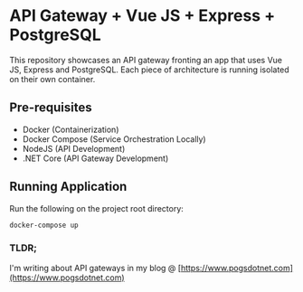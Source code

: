 # API Gateway + Vue JS + Express + PostgreSQL 

This repository showcases an API gateway fronting an app that uses Vue JS, Express and PostgreSQL. Each piece of architecture is running isolated on their own container.

## Pre-requisites

- Docker          (Containerization)
- Docker Compose  (Service Orchestration Locally)
- NodeJS          (API Development)
- .NET Core       (API Gateway Development)

## Running Application

Run the following on the project root directory:

```sh
docker-compose up
```

### TLDR;
I'm writing about API gateways in my blog @ [https://www.pogsdotnet.com](https://www.pogsdotnet.com)

